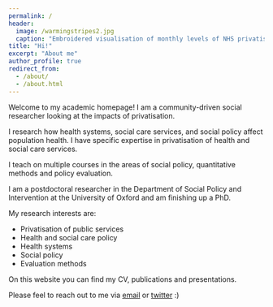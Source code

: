 ```yaml
---
permalink: /
header:
  image: /warmingstripes2.jpg
  caption: "Embroidered visualisation of monthly levels of NHS privatisation"
title: "Hi!"
excerpt: "About me"
author_profile: true
redirect_from: 
  - /about/
  - /about.html
---
```


Welcome to my academic homepage! I am a community-driven social researcher looking at the impacts of privatisation.

I research how health systems, social care services, and social policy affect population health. I have specific expertise in privatisation of health and social care services.

I teach on multiple courses in the areas of social policy, quantitative methods and policy evaluation.

I am a postdoctoral researcher in the Department of Social Policy and Intervention at the University of Oxford and am finishing up a PhD.

My research interests are:

* Privatisation of public services
* Health and social care policy
* Health systems
* Social policy 
* Evaluation methods

On this website you can find my CV, publications and presentations.

Please feel to reach out to me via [email](mailto:benjamin.goodair@spi.ox.ac.uk) or [twitter](https://twitter.com/BenGoodair) :)
